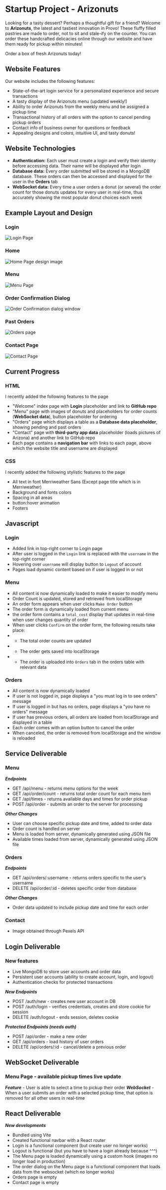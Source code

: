 # Startup Project - Arizonuts
Looking for a tasty dessert? Perhaps a thoughtful gift for a friend? Welcome to **Arizonuts**, the latest and tastiest innovation in Provo! 
These fluffy filled pastries are made to order, not to sit and stale-ify on the counter. You can order these handcrafted delicacies online through our website and have them ready for pickup within minutes! 

Order a box of fresh Arizonuts today!

## Website Features

Our website includes the following features:
- State-of-the-art login service for a personalized experience and secure transactions
- A tasty display of the Arizonuts menu (updated weekly!)
- Ability to order Arizonuts from the weekly menu and be assigned a pickup time
- Transactional history of all orders with the option to cancel pending pickup orders
- Contact info of business owner for questions or feedback
- Appealing designs and colors, intuitive UI, and tasty donuts!

## Website Technologies

- **Authentication:** Each user must create a login and verify their identity before accessing data. Their name will be displayed after login
- **Database data:** Every order submitted will be stored in a MongoDB database. These orders can then be accessed and displayed for the user in the **Orders** tab
- **WebSocket data:** Every time a user orders a donut (or several) the order count for those donuts updates for every user in real-time, thus accurately showing the most popular donut choices each week

## Example Layout and Design

### Login

![Login Page](src/img/arizonuts_login.jpg)


### Home

![Home Page design image](src/img/arizonuts_home.jpg)


### Menu

![Menu Page](src/img/arizonuts_menu.jpg)


### Order Confirmation Dialog

![Order Confirmation dialog window](src/img/arizonuts_order_dialog.jpg)


### Past Orders

![Orders page](src/img/arizonuts_orders.jpg)


### Contact Page

![Contact Page](src/img/arizonuts_contact.jpg)


## Current Progress

### HTML

I recently added the following features to the page
- "Welcome" index page with **Login** placeholder and link to **GitHub repo**
- "Menu" page with images of donuts and placeholders for order counts (**WebSocket data**), button placeholder for ordering
- "Orders" page which displays a table as a **Database data placeholder**, showing pending and past orders
- "Contact" page with **third-party app data** placeholder (loads pictures of Arizona) and another link to GitHub repo
- Each page contains a **navigation bar** with links to each page, above which the website title and username are displayed

### CSS

I recently added the following stylistic features to the page
- All text in font Merriweather Sans (Except page title which is in Merriweather)
- Background and fonts colors
- Spacing in all areas
- button:hover animation
- Footers

## Javascript

### Login

- Added link in top-right corner to Login page
- After user is logged in the `Login` link is replaced with the `username` in the top-right corner
- Hovering over `username` will display button to `Logout` of account
- Pages load dynamic content based on if user is logged in or not

### Menu

- All content is now dynamically loaded to make it easier to modify menu
- Order Count is updated, stored and retrieved from localStorage
- An order form appears when user clicks `Make Order` button
- The order form is dynamically loaded from current menu
- the order form contains a `total_cost` display that updates in real-time when user changes quantity of order
- When user clicks `Confirm` on the order form, the following results take place:
- - The total order counts are updated
- - The order gets saved into localStorage
- - The order is uploaded into `Orders` tab in the orders table with relevant data

### Orders

- All content is now dynamically loaded
- If user is not logged in, page displays a "you must log in to see orders" message
- If user is logged in but has no orders, page displays a "you have no orders" message
- If user has previous orders, all orders are loaded from localStorage and displayed in a table
- Each order comes with an option button to cancel the order
- When canceled, the order is removed from localStorage and the window is reloaded

## Service Deliverable

### Menu

***Endpoints***

- GET /api/menu - returns menu options for the week
- GET /api/order/count - returns total order count for each menu item
- GET /api/times - returns available days and times for order pickup
- POST /api/order - submits an order to the server for processing

***Other Changes***

- User can choose specific pickup date and time, added to order data
- Order count is handled on server
- Menu is loaded from server, dynamically generated using JSON file
- Available times loaded from server, dynamically generated using JSON file

### Orders

***Endpoints***

- GET /api/orders/:username - returns orders specific to the user's username
- DELETE /api/order/:id - deletes specific order from database

***Other Changes***

- Order data updated to include pickup date and time for each order

### Contact

- Image obtained through Pexels API


## Login Deliverable

### New features
* Live MongoDB to store user accounts and order data
* Persistent user accounts (ability to create account, login, and logout)
* Authentication checks for protected transactions

***New Endpoints***

- POST /auth/new - creates new user account in DB
- POST /auth/login - verifies credentials, creates and store cookie for session
- DELETE /auth/logout - ends session, deletes cookie

***Protected Endpoints (needs auth)***

- POST /api/order - make a new order
- GET /api/orders - load history of user orders
- DELETE /api/orders/:id - cancel/delete a previous order

## WebSocket Deliverable

### Menu Page - available pickup times live update

***Feature*** - User is able to select a time to pickup their order
***WebSocket*** - When a user submits an order with a selected pickup time, that option is removed for all other users in real-time

## React Deliverable

***New developments***
- Bundled using Vite
- Created functional navbar with a React router
- Login is a functional component (but create user no longer works)
- Logout is functional (but you have to have a login already because ^^^)
- The Menu page is loaded dynamically using a custom hook (images no longer load in production)
- The order dialog on the Menu page is a functional component that loads data from the websocket (which no longer works)
- Orders page is empty
- Contact page is empty

